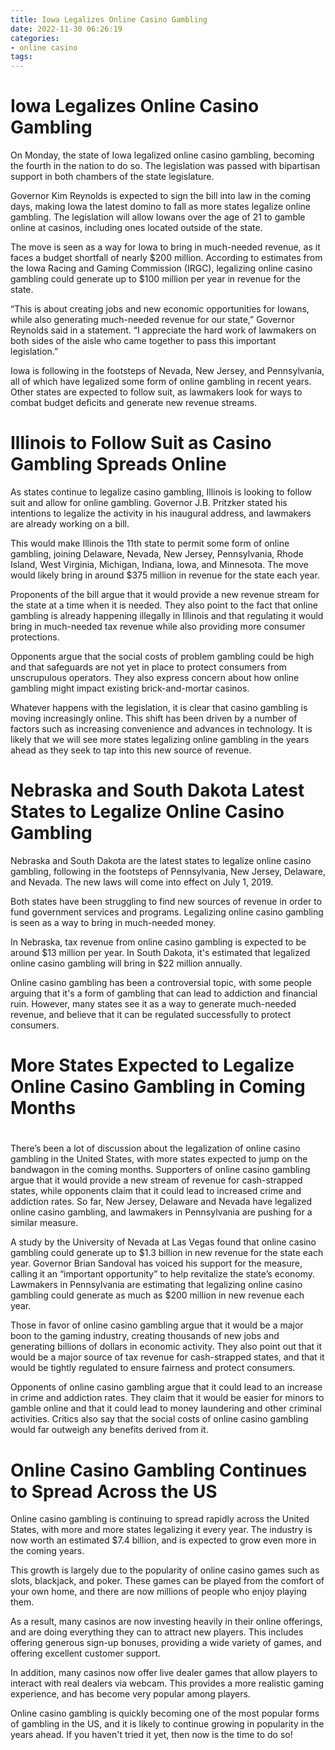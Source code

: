 ```yaml
---
title: Iowa Legalizes Online Casino Gambling
date: 2022-11-30 06:26:19
categories:
- online casino
tags:
---
```



#  Iowa Legalizes Online Casino Gambling

On Monday, the state of Iowa legalized online casino gambling, becoming the fourth in the nation to do so. The legislation was passed with bipartisan support in both chambers of the state legislature.

Governor Kim Reynolds is expected to sign the bill into law in the coming days, making Iowa the latest domino to fall as more states legalize online gambling. The legislation will allow Iowans over the age of 21 to gamble online at casinos, including ones located outside of the state.

The move is seen as a way for Iowa to bring in much-needed revenue, as it faces a budget shortfall of nearly $200 million. According to estimates from the Iowa Racing and Gaming Commission (IRGC), legalizing online casino gambling could generate up to $100 million per year in revenue for the state.

“This is about creating jobs and new economic opportunities for Iowans, while also generating much-needed revenue for our state,” Governor Reynolds said in a statement. “I appreciate the hard work of lawmakers on both sides of the aisle who came together to pass this important legislation.”

Iowa is following in the footsteps of Nevada, New Jersey, and Pennsylvania, all of which have legalized some form of online gambling in recent years. Other states are expected to follow suit, as lawmakers look for ways to combat budget deficits and generate new revenue streams.

#  Illinois to Follow Suit as Casino Gambling Spreads Online

As states continue to legalize casino gambling, Illinois is looking to follow suit and allow for online gambling. Governor J.B. Pritzker stated his intentions to legalize the activity in his inaugural address, and lawmakers are already working on a bill.

This would make Illinois the 11th state to permit some form of online gambling, joining Delaware, Nevada, New Jersey, Pennsylvania, Rhode Island, West Virginia, Michigan, Indiana, Iowa, and Minnesota. The move would likely bring in around $375 million in revenue for the state each year.

Proponents of the bill argue that it would provide a new revenue stream for the state at a time when it is needed. They also point to the fact that online gambling is already happening illegally in Illinois and that regulating it would bring in much-needed tax revenue while also providing more consumer protections.

Opponents argue that the social costs of problem gambling could be high and that safeguards are not yet in place to protect consumers from unscrupulous operators. They also express concern about how online gambling might impact existing brick-and-mortar casinos.

Whatever happens with the legislation, it is clear that casino gambling is moving increasingly online. This shift has been driven by a number of factors such as increasing convenience and advances in technology. It is likely that we will see more states legalizing online gambling in the years ahead as they seek to tap into this new source of revenue.

#  Nebraska and South Dakota Latest States to Legalize Online Casino Gambling

Nebraska and South Dakota are the latest states to legalize online casino gambling, following in the footsteps of Pennsylvania, New Jersey, Delaware, and Nevada. The new laws will come into effect on July 1, 2019.

Both states have been struggling to find new sources of revenue in order to fund government services and programs. Legalizing online casino gambling is seen as a way to bring in much-needed money.

In Nebraska, tax revenue from online casino gambling is expected to be around $13 million per year. In South Dakota, it's estimated that legalized online casino gambling will bring in $22 million annually.

Online casino gambling has been a controversial topic, with some people arguing that it's a form of gambling that can lead to addiction and financial ruin. However, many states see it as a way to generate much-needed revenue, and believe that it can be regulated successfully to protect consumers.

#  More States Expected to Legalize Online Casino Gambling in Coming Months

#

There’s been a lot of discussion about the legalization of online casino gambling in the United States, with more states expected to jump on the bandwagon in the coming months. Supporters of online casino gambling argue that it would provide a new stream of revenue for cash-strapped states, while opponents claim that it could lead to increased crime and addiction rates. So far, New Jersey, Delaware and Nevada have legalized online casino gambling, and lawmakers in Pennsylvania are pushing for a similar measure.

A study by the University of Nevada at Las Vegas found that online casino gambling could generate up to $1.3 billion in new revenue for the state each year. Governor Brian Sandoval has voiced his support for the measure, calling it an “important opportunity” to help revitalize the state’s economy. Lawmakers in Pennsylvania are estimating that legalizing online casino gambling could generate as much as $200 million in new revenue each year.

Those in favor of online casino gambling argue that it would be a major boon to the gaming industry, creating thousands of new jobs and generating billions of dollars in economic activity. They also point out that it would be a major source of tax revenue for cash-strapped states, and that it would be tightly regulated to ensure fairness and protect consumers.

Opponents of online casino gambling argue that it could lead to an increase in crime and addiction rates. They claim that it would be easier for minors to gamble online and that it could lead to money laundering and other criminal activities. Critics also say that the social costs of online casino gambling would far outweigh any benefits derived from it.

#  Online Casino Gambling Continues to Spread Across the US

Online casino gambling is continuing to spread rapidly across the United States, with more and more states legalizing it every year. The industry is now worth an estimated $7.4 billion, and is expected to grow even more in the coming years.

This growth is largely due to the popularity of online casino games such as slots, blackjack, and poker. These games can be played from the comfort of your own home, and there are now millions of people who enjoy playing them.

As a result, many casinos are now investing heavily in their online offerings, and are doing everything they can to attract new players. This includes offering generous sign-up bonuses, providing a wide variety of games, and offering excellent customer support.

In addition, many casinos now offer live dealer games that allow players to interact with real dealers via webcam. This provides a more realistic gaming experience, and has become very popular among players.

Online casino gambling is quickly becoming one of the most popular forms of gambling in the US, and it is likely to continue growing in popularity in the years ahead. If you haven't tried it yet, then now is the time to do so!